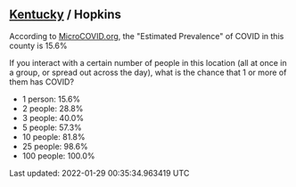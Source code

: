
## [Kentucky](/united-states/kentucky) / Hopkins

According to [MicroCOVID.org](http://microcovid.org),
the "Estimated Prevalence" of COVID in this county is 15.6%

If you interact with a certain number of people in this location
(all at once in a group, or spread out across the day), what is the chance that
1 or more of them has COVID?

- 1 person: 15.6%
- 2 people: 28.8%
- 3 people: 40.0%
- 5 people: 57.3%
- 10 people: 81.8%
- 25 people: 98.6%
- 100 people: 100.0%

Last updated: 2022-01-29 00:35:34.963419 UTC
